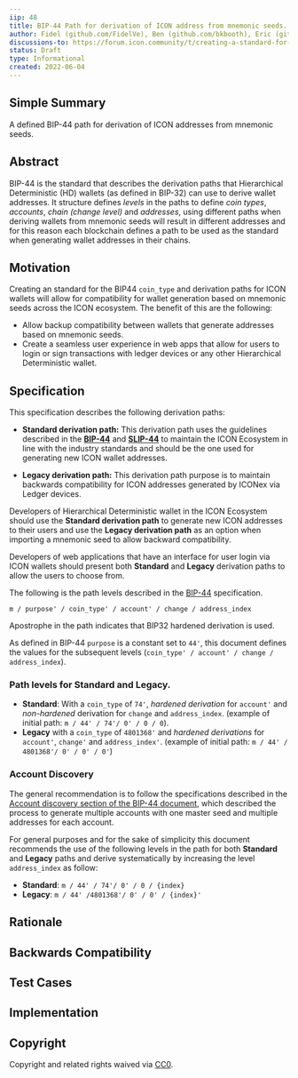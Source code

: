 ```yaml
---
iip: 48
title: BIP-44 Path for derivation of ICON address from mnemonic seeds.
author: Fidel (github.com/FidelVe), Ben (github.com/bkbooth), Eric (github.com/han-so1omon)
discussions-to: https://forum.icon.community/t/creating-a-standard-for-the-bip44-path-derivation-of-icon-addresses-discussion/2702
status: Draft
type: Informational
created: 2022-06-04
---
```


<!--You can leave these HTML comments in your merged IIP and delete the visible duplicate text guides, they will not appear and may be helpful to refer to if you edit it again. This is the suggested template for new IIPs. Note that an IIP number will be assigned by an editor. When opening a pull request to submit your IIP, please use an abbreviated title in the filename, `iip-draft_title_abbrev.md`. The title should be 44 characters or less.-->

## Simple Summary
<!--"If you can't explain it simply, you don't understand it well enough." Provide a simplified and layman-accessible explanation of the IIP.-->
A defined BIP-44 path for derivation of ICON addresses from mnemonic seeds.

## Abstract
<!--A short (~200 word) description of the technical issue being addressed.-->
BIP-44 is the standard that describes the derivation paths that Hierarchical Deterministic (HD) wallets (as defined in BIP-32) can use to derive wallet addresses. It structure defines *levels* in the paths to define *coin types*, *accounts*, *chain (change level)* and *addresses*, using different paths when deriving wallets from mnemonic seeds will result in different addresses and for this reason each blockchain defines a path to be used as the standard when generating wallet addresses in their chains.

## Motivation
<!--The motivation is critical for IIPs that want to change the ICON protocol. It should clearly explain why the existing protocol specification is inadequate to address the problem that the IIP solves. IIP submissions without sufficient motivation may be rejected outright.-->
Creating an standard for the BIP44 `coin_type` and derivation paths for ICON wallets will allow for compatibility for wallet generation based on mnemonic seeds across the ICON ecosystem. The benefit of this are the following:

* Allow backup compatibility between wallets that generate addresses based on mnemonic seeds.
* Create a seamless user experience in web apps that allow for users to login or sign transactions with ledger devices or any other Hierarchical Deterministic wallet.

## Specification
<!--The technical specification should describe the syntax and semantics of any new feature. The specification should be detailed enough to allow competing, interoperable implementations for any of the current ICON platforms.-->
This specification describes the following derivation paths:

* **Standard derivation path:** This derivation path uses the guidelines described in the [**BIP-44**](https://github.com/bitcoin/bips/blob/master/bip-0044.mediawiki) and [**SLIP-44**](https://github.com/satoshilabs/slips/blob/master/slip-0044.md) to maintain the ICON Ecosystem in line with the industry standards and should be the one used for generating new ICON wallet addresses.

* **Legacy derivation path:** This derivation path purpose is to maintain backwards compatibility for ICON addresses generated by ICONex via Ledger devices.

Developers of Hierarchical Deterministic wallet in the ICON Ecosystem should use the **Standard derivation path** to generate new ICON addresses to their users and use the **Legacy derivation path** as an option when importing a mnemonic seed to allow backward compatibility.

Developers of web applications that have an interface for user login via ICON wallets should present both **Standard** and **Legacy** derivation paths to allow the users to choose from.

The following is the path levels described in the [BIP-44](https://github.com/bitcoin/bips/blob/master/bip-0044.mediawiki) specification.

`m / purpose' / coin_type' / account' / change / address_index`

Apostrophe in the path indicates that BIP32 hardened derivation is used.

As defined in BIP-44 `purpose` is a constant set to `44'`, this document defines the values for the subsequent levels (`coin_type' / account' / change / address_index`).

### Path levels for Standard and Legacy.

* **Standard**: With a `coin_type` of `74'`, *hardened derivation* for `account'` and *non-hardened* derivation for `change` and `address_index`. (example of initial path: `m / 44' / 74'/ 0' / 0 / 0`).
* **Legacy** with a `coin_type` of `4801368'` and *hardened derivations* for `account'`, `change'` and `address_index'`. (example of initial path: `m / 44' / 4801368'/ 0' / 0' / 0'`)

### Account Discovery

The general recommendation is to follow the specifications described in the [Account discovery section of the BIP-44 document](https://github.com/bitcoin/bips/blob/master/bip-0044.mediawiki#account-discovery), which described the process to generate multiple accounts with one master seed and multiple addresses for each account.

For general purposes and for the sake of simplicity this document recommends the use of the following levels in the path for both **Standard** and **Legacy** paths and derive systematically by increasing the level `address_index` as follow:

* **Standard**:  `m / 44' / 74'/ 0' / 0 / {index}`
* **Legacy**:  `m / 44' /4801368'/ 0' / 0' / {index}'`
## Rationale
<!--The rationale fleshes out the specification by describing what motivated the design and why particular design decisions were made. It should describe alternate designs that were considered and related work, e.g. how the feature is supported in other languages. The rationale may also provide evidence of consensus within the community, and should discuss important objections or concerns raised during discussion.-->

## Backwards Compatibility
<!--All IIPs that introduce backwards incompatibilities must include a section describing these incompatibilities and their severity. The IIP must explain how the author proposes to deal with these incompatibilities. IIP submissions without a sufficient backwards compatibility treatise may be rejected outright.-->

## Test Cases
<!--Test cases for an implementation are mandatory for IIPs that are affecting consensus changes. Other IIPs can choose to include links to test cases if applicable.-->

## Implementation
<!--The implementations must be completed before any IIP is given status "Final", but it need not be completed before the IIP is accepted. While there is merit to the approach of reaching consensus on the specification and rationale before writing code, the principle of "rough consensus and running code" is still useful when it comes to resolving many discussions of API details.-->

## Copyright
Copyright and related rights waived via [CC0](https://creativecommons.org/publicdomain/zero/1.0/).
